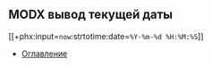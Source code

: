 ## MODX вывод текущей даты

[[+phx:input=`now`:strtotime:date=`%Y-%m-%d %H:%M:%S`]]


- [Оглавление](https://github.com/LexDonowan/DevTips/blob/main/ModxRecipes/README.md)
